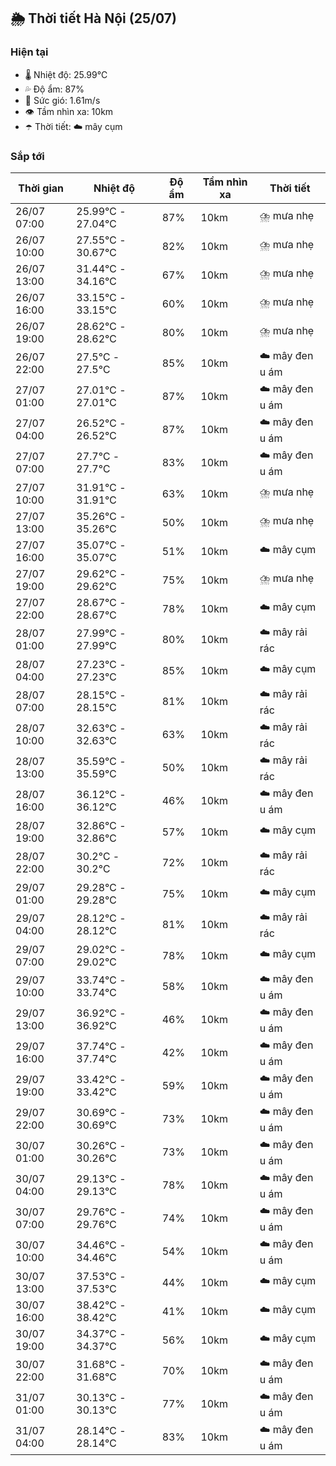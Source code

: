 ## 🌦️ Thời tiết Hà Nội (25/07)

### Hiện tại

- 🌡️ Nhiệt độ: 25.99℃
- 💦 Độ ẩm: 87%
- 💨 Sức gió: 1.61m/s
- 👁️ Tầm nhìn xa: 10km
- ☂️ Thời tiết: ☁️ mây cụm

### Sắp tới

| Thời gian | Nhiệt độ | Độ ẩm | Tầm nhìn xa | Thời tiết |
| --- | --- | --- | --- | --- |
| 26/07 07:00 | 25.99℃ - 27.04℃ | 87% | 10km | ⛈️ mưa nhẹ |
| 26/07 10:00 | 27.55℃ - 30.67℃ | 82% | 10km | ⛈️ mưa nhẹ |
| 26/07 13:00 | 31.44℃ - 34.16℃ | 67% | 10km | ⛈️ mưa nhẹ |
| 26/07 16:00 | 33.15℃ - 33.15℃ | 60% | 10km | ⛈️ mưa nhẹ |
| 26/07 19:00 | 28.62℃ - 28.62℃ | 80% | 10km | ⛈️ mưa nhẹ |
| 26/07 22:00 | 27.5℃ - 27.5℃ | 85% | 10km | ☁️ mây đen u ám |
| 27/07 01:00 | 27.01℃ - 27.01℃ | 87% | 10km | ☁️ mây đen u ám |
| 27/07 04:00 | 26.52℃ - 26.52℃ | 87% | 10km | ☁️ mây đen u ám |
| 27/07 07:00 | 27.7℃ - 27.7℃ | 83% | 10km | ☁️ mây đen u ám |
| 27/07 10:00 | 31.91℃ - 31.91℃ | 63% | 10km | ⛈️ mưa nhẹ |
| 27/07 13:00 | 35.26℃ - 35.26℃ | 50% | 10km | ⛈️ mưa nhẹ |
| 27/07 16:00 | 35.07℃ - 35.07℃ | 51% | 10km | ☁️ mây cụm |
| 27/07 19:00 | 29.62℃ - 29.62℃ | 75% | 10km | ⛈️ mưa nhẹ |
| 27/07 22:00 | 28.67℃ - 28.67℃ | 78% | 10km | ☁️ mây cụm |
| 28/07 01:00 | 27.99℃ - 27.99℃ | 80% | 10km | ☁️ mây rải rác |
| 28/07 04:00 | 27.23℃ - 27.23℃ | 85% | 10km | ☁️ mây cụm |
| 28/07 07:00 | 28.15℃ - 28.15℃ | 81% | 10km | ☁️ mây rải rác |
| 28/07 10:00 | 32.63℃ - 32.63℃ | 63% | 10km | ☁️ mây rải rác |
| 28/07 13:00 | 35.59℃ - 35.59℃ | 50% | 10km | ☁️ mây rải rác |
| 28/07 16:00 | 36.12℃ - 36.12℃ | 46% | 10km | ☁️ mây đen u ám |
| 28/07 19:00 | 32.86℃ - 32.86℃ | 57% | 10km | ☁️ mây cụm |
| 28/07 22:00 | 30.2℃ - 30.2℃ | 72% | 10km | ☁️ mây rải rác |
| 29/07 01:00 | 29.28℃ - 29.28℃ | 75% | 10km | ☁️ mây cụm |
| 29/07 04:00 | 28.12℃ - 28.12℃ | 81% | 10km | ☁️ mây rải rác |
| 29/07 07:00 | 29.02℃ - 29.02℃ | 78% | 10km | ☁️ mây cụm |
| 29/07 10:00 | 33.74℃ - 33.74℃ | 58% | 10km | ☁️ mây đen u ám |
| 29/07 13:00 | 36.92℃ - 36.92℃ | 46% | 10km | ☁️ mây đen u ám |
| 29/07 16:00 | 37.74℃ - 37.74℃ | 42% | 10km | ☁️ mây đen u ám |
| 29/07 19:00 | 33.42℃ - 33.42℃ | 59% | 10km | ☁️ mây đen u ám |
| 29/07 22:00 | 30.69℃ - 30.69℃ | 73% | 10km | ☁️ mây đen u ám |
| 30/07 01:00 | 30.26℃ - 30.26℃ | 73% | 10km | ☁️ mây đen u ám |
| 30/07 04:00 | 29.13℃ - 29.13℃ | 78% | 10km | ☁️ mây đen u ám |
| 30/07 07:00 | 29.76℃ - 29.76℃ | 74% | 10km | ☁️ mây đen u ám |
| 30/07 10:00 | 34.46℃ - 34.46℃ | 54% | 10km | ☁️ mây đen u ám |
| 30/07 13:00 | 37.53℃ - 37.53℃ | 44% | 10km | ☁️ mây cụm |
| 30/07 16:00 | 38.42℃ - 38.42℃ | 41% | 10km | ☁️ mây cụm |
| 30/07 19:00 | 34.37℃ - 34.37℃ | 56% | 10km | ☁️ mây cụm |
| 30/07 22:00 | 31.68℃ - 31.68℃ | 70% | 10km | ☁️ mây đen u ám |
| 31/07 01:00 | 30.13℃ - 30.13℃ | 77% | 10km | ☁️ mây đen u ám |
| 31/07 04:00 | 28.14℃ - 28.14℃ | 83% | 10km | ☁️ mây đen u ám |
